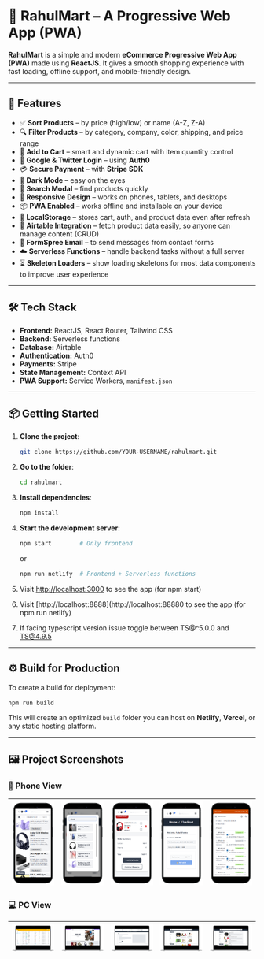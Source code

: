 # 🛒 RahulMart – A Progressive Web App (PWA)

**RahulMart** is a simple and modern **eCommerce Progressive Web App (PWA)** made using **ReactJS**. It gives a smooth shopping experience with fast loading, offline support, and mobile-friendly design.

---

## 🚀 Features

- ✅ **Sort Products** – by price (high/low) or name (A-Z, Z-A)
- 🔍 **Filter Products** – by category, company, color, shipping, and price range
- 🛒 **Add to Cart** – smart and dynamic cart with item quantity control
- 🔐 **Google & Twitter Login** – using **Auth0**
- 💳 **Secure Payment** – with **Stripe SDK**
- 🌙 **Dark Mode** – easy on the eyes
- 🔎 **Search Modal** – find products quickly
- 📱 **Responsive Design** – works on phones, tablets, and desktops
- 📦 **PWA Enabled** – works offline and installable on your device
- 💾 **LocalStorage** – stores cart, auth, and product data even after refresh
- 🔗 **Airtable Integration** – fetch product data easily, so anyone can manage content (CRUD)
- 📧 **FormSpree Email** – to send messages from contact forms
- ☁️ **Serverless Functions** – handle backend tasks without a full server
- ⏳ **Skeleton Loaders** – show loading skeletons for most data components to improve user experience

---

## 🛠️ Tech Stack

- **Frontend:** ReactJS, React Router, Tailwind CSS
- **Backend:** Serverless functions
- **Database:** Airtable
- **Authentication:** Auth0
- **Payments:** Stripe
- **State Management:** Context API
- **PWA Support:** Service Workers, `manifest.json`

---

## 📦 Getting Started

1. **Clone the project**:

   ```bash
   git clone https://github.com/YOUR-USERNAME/rahulmart.git
   ```

2. **Go to the folder**:

   ```bash
   cd rahulmart
   ```

3. **Install dependencies**:

   ```bash
   npm install
   ```

4. **Start the development server**:

   ```bash
   npm start        # Only frontend
   ```

   or

   ```bash
   npm run netlify  # Frontend + Serverless functions
   ```

5. Visit [http://localhost:3000](http://localhost:3000) to see the app (for npm start)
6. Visit [http://localhost:8888](http://localhost:88880 to see the app (for npm run netlify)
7. If facing typescript version issue toggle between TS@^5.0.0 and TS@4.9.5

---

## ⚙️ Build for Production

To create a build for deployment:

```bash
npm run build
```

This will create an optimized `build` folder you can host on **Netlify**, **Vercel**, or any static hosting platform.

---

## 🖼️ Project Screenshots

### 📱 Phone View

| ![Product Page](./screenshots/phone/productpagephone-portrait.png) | ![Search](./screenshots/phone/search-portrait.png) | ![Cart Page](./screenshots/phone/cartpage-portrait.png) | ![Checkout](./screenshots/phone/checkoutpage-portrait.png) | ![Stripe](./screenshots/phone/stripepage-portrait.png) |
| --- | --- | --- | --- | --- |

### 💻 PC View

| ![Airtable](./screenshots/pc/Airtable-front.png) | ![Homepage](./screenshots/pc/homepage-front.png) | ![Skeleton](./screenshots/pc/productpageskeleton-front.png) | ![Product Page](./screenshots/pc/productspage-front.png) | ![More Products](./screenshots/pc/productspage2-front.png) |
| --- | --- | --- | --- | --- |

